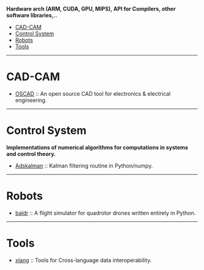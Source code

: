**Hardware arch (ARM, CUDA, GPU, MIPS), API for Compilers, other software libraries,..**

+ [CAD-CAM](#cad-cam)
+ [Control System](#control-system)
+ [Robots](#robots)
+ [Tools](#tools)

----

# CAD-CAM
+ [OSCAD](https://github.com/hardythe1/OSCAD) :: An open source CAD tool for electronics & electrical engineering.

----

# Control System
**Implementations of numerical algorithms for computations in systems and control theory.**

+ [Adskalman](https://github.com/astraw/adskalman) :: Kalman filtering routine in Python/numpy.

----

# Robots
+ [baldr](https://github.com/motet/baldr) :: A flight simulator for quadrotor drones written entirely in Python. 

----

# Tools
+ [xlang](https://github.com/darpa-xdata/xlang) :: Tools for Cross-language data interoperability.
